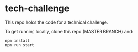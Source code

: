 # tech-challenge

This repo holds the code for a technical challenge. 

To get running locally, clone this repo (MASTER BRANCH) and: 
~~~~
npm install
npm run start
~~~~